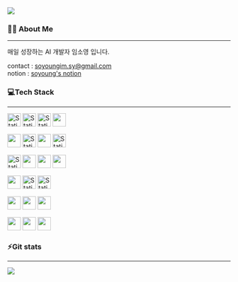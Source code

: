 <img src="https://capsule-render.vercel.app/api?type=Waving&color=6d9eeb&height=300&section=header&text=soyoung's%20git&fontSize=90&fontColor=FFFFFF" />


### <!--<img src="https://notion-emojis.s3-us-west-2.amazonaws.com/prod/svg-twitter/1f647-1f3fc-200d-2640-fe0f.svg" style="height:30px;">-->🙇‍♀️ About Me
----------------------------------------------------------
매일 성장하는 AI 개발자 임소영 입니다.

contact : soyoungim.sy@gmail.com  
notion  : <a href="https://www.notion.so/7a1f494713cc44a194efb15dbc06a0bf">soyoung's notion</a> 



### 💻Tech Stack
----------------------------------------------------------------
<img alt="Static Badge" src="https://img.shields.io/badge/HTML-%23E34F26?logo=HTML5&logoColor=white" style="height:30px;"> <img alt="Static Badge" src="https://img.shields.io/badge/CSS-%231572B6?logo=CSS3&logoColor=white" style="height:30px;"> <img alt="Static Badge" src="https://img.shields.io/badge/JavaScript-black?logo=javascript&logoColor=%23F7DF1E" style="height:30px;"> <img src="https://img.shields.io/badge/jQuery-0769AD?logo=jQuery&logoColor=white" style="height:30px;"/>

<img src="https://img.shields.io/badge/java-007396?logo=java&logoColor=white" style="height:30px;"/> <img alt="Static Badge" src="https://img.shields.io/badge/Python-%233776AB?logo=python&logoColor=yellow" style="height:30px;"> <img src="https://img.shields.io/badge/PyCharm-000000?logo=PyCharm&logoColor=white" style="height:30px;"/> <img alt="Static Badge" src="https://img.shields.io/badge/SPRING-%236DB33F?logo=Spring&logoColor=white" style="height:30px;"> 
    
<img alt="Static Badge" src="https://img.shields.io/badge/DBeaver-%23382923?logo=DBeaver&logoColor=white" style="height:30px;"> <img src="https://img.shields.io/badge/django-092E20?logo=django&logoColor=white" style="height:30px;"/> <img src="https://img.shields.io/badge/MySQL-4479A1?logo=MySQL&logoColor=white" style="height:30px;"/>  <img src="https://img.shields.io/badge/ORACLE-F80000?logo=oracle&logoColor=white" style="height:30px;"/>

<img src="https://img.shields.io/badge/GitHub-181717?logo=GitHub&logoColor=white" style="height:30px;"/> <img alt="Static Badge" src="https://img.shields.io/badge/Git-%23F05032?logo=Git&logoColor=white" style="height:30px;"> <img alt="Static Badge" src="https://img.shields.io/badge/Slack-%234A154B?logo=slack&logoColor=white" style="height:30px;"> 

<img src="https://img.shields.io/badge/tensorflow-%23FF6F00?logo=tensorflow&logoColor=white" style="height:30px;"> <img src="https://img.shields.io/badge/Keras-%23D00000?logo=keras&logoColor=white" style="height:30px;"> <img src="https://img.shields.io/badge/Pytorch-%23EE4C2C?logo=pytorch&logoColor=white" style="height:30px;">

<img src="https://img.shields.io/badge/Amazon AWS-%23232F3E?logo=amazonwebservices&logoColor=white" style="height:30px;"/> <img src="https://img.shields.io/badge/Gunicorn-%23499848?logo=gunicorn&logoColor=white" style="height:30px;"/> <img src="https://img.shields.io/badge/Nginx-%23009639?logo=nginx&logoColor=white" style="height:30px;"/> 

### ⚡Git stats
------------------------------------------------------------
<img src="https://github-readme-stats.vercel.app/api?username=SOYOUNGdev&show_icons=true&count_private=true"/>
